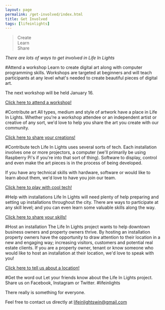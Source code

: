 ```yaml
---
layout: page
permalink: /get-involved/index.html
title: Get Involved
tags: [lifeinlights]
---
```

>Create<br>
>Learn<br>
>Share

*There are lots of ways to get involved in Life In Lights*

#Attend a workshop
Learn to create digital art along with computer programming skills. Workshops are targeted at beginners and will teach participants at any level what's needed to create beautiful pieces of digital art. 

The next workshop will be held January 16.

[Click here to attend a workshop!](http://goo.gl/forms/xwE4O0bguo)

#Contribute art
All types, medium and style of artwork have a place in Life In Lights. Whether you're a workshop attendee or an independent artist or creative of any sort, we'd love to help you share the art you create with our community.

[Click here to share your creations!](http://goo.gl/forms/Xyl6UHaQD5)

#Contribute tech
Life In Lights uses several sorts of tech. Each installation involves one or more projectors, a computer (we'll primarily be using Raspberry Pi's if you're into that sort of thing). Software to display, control and even make the art pieces is in the process of being developed.

If you have any technical skills with hardware, software or would like to learn about them, we'd love to have you join our team.

[Click here to play with cool tech!](http://goo.gl/forms/Xyl6UHaQD5)

#Help with installations
Life In Lights will need plenty of help preparing and setting up installations throughout the city. There are ways to participate at any skill level; and you can even learn some valuable skills along the way.

[Click here to share your skills!](http://goo.gl/forms/Xyl6UHaQD5)

#Host an installation
The Life In Lights project wants to help downtown business owners and property owners thrive. By hosting an installation property owners have the opportunity to draw attention to their location in a new and engaging way; increasing visitors, customers and potential real estate clients. If you are a property owner, tenant or know someone who would like to host an installation at their location, we'd love to speak with you!

[Click here to tell us about a location!](http://goo.gl/forms/Xyl6UHaQD5)

#Get the word out
Let your friends know about the Life In Lights project. Share us on Facebook, Instagram or Twitter. #lifeinlights

There really is something for everyone.

Feel free to contact us directly at [lifeinlightswin@gmail.com](mailto:lifeinlightswin@gmail.com)
